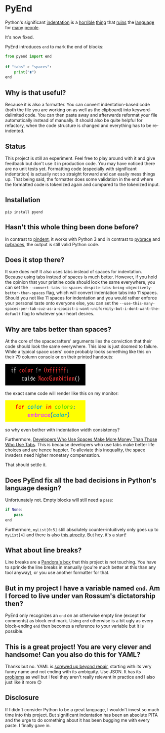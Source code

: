 # PyEnd

Python's significant [indentation](https://peps.python.org/pep-0666/) is a [horrible](https://www.quora.com/What-are-the-downsides-to-whitespace-indentation-rather-than-requiring-curly-braces) [thing](https://yinwang0.wordpress.com/2011/05/08/layout/) that [ruins](https://qr.ae/pr9Pxf) the [language](https://www.quora.com/Why-do-people-dislike-indented-programming-languages-when-they-indent-their-code-anyway) for [many](https://news.ycombinator.com/item?id=1463451
) [people](https://www.linkedin.com/pulse/why-python-indentation-sucks-what-can-done-spoiler-alert-mayank-verma).

It's now fixed.

PyEnd introduces `end` to mark the end of blocks:

```python
from pyend import end

if "tabs" > "spaces":
	print("∎")
end
```

## Why is that useful?

Because it is also a formatter. You can convert indentation-based code (both the file you are working on as well as the clipboard) into keyword-delimited code. You can then paste away and afterwards reformat your file automatically instead of manually. It should also be quite helpful for refactory, when the code structure is changed and everything has to be re-indented.

## Status

This project is still an experiment. Feel free to play around with it and give feedback but don't use it in production code. You may have noticed there are no unit tests yet. Formatting code (especially with significant indentation) is actually not so straight forward and can easily mess things up. That being said, the formatter does some validation in the end where the formatted code is tokenized again and compared to the tokenized input.

## Installation

```
pip install pyend
```

## Hasn't this whole thing been done before?

In contrast to [pindent](https://svn.python.org/projects/python/trunk/Tools/scripts/pindent.py), it works with Python 3 and in contrast to [pybrace](https://github.com/mayank-verma048/PyBrace) and [pybraces](https://timhatch.com/projects/pybraces/), the output is still valid Python code.

## Does it stop there?

It sure does not! It also uses tabs instead of spaces for indentation. Because using tabs instead of spaces is much better. However, if you hold the opinion that your pristine code should look the same everywhere, you can set the `--convert-tabs-to-spaces-despite-tabs-being-objectively-better-than-spaces` flag, which will convert indentation tabs into 11 spaces. Should you not like 11 spaces for indentation and you would rather enforce your personal taste onto everyone else, you can set the `--use-this-many-spaces-per-tab-cuz-as-a-spacist-i-want-uniformity-but-i-dont-want-the-default` flag to whatever your heart desires.

## Why are tabs better than spaces?

At the core of the spacecrafters' arguments lies the conviction that their code should look the same everywhere. This idea is just doomed to failure. While a typical space users' code probably looks something like this on their 79 column console or on their printed handouts:

![space user code](https://raw.githubusercontent.com/mqnc/pyend/img/your_code.png)

the exact same code will render like this on my monitor:

![my code](https://raw.githubusercontent.com/mqnc/pyend/img/my_code.png)

so why even bother with indentation width consistency?

Furthermore, [Developers Who Use Spaces Make More Money Than Those Who Use Tabs](https://stackoverflow.blog/2017/06/15/developers-use-spaces-make-money-use-tabs/). This is because developers who use tabs make better life choices and are hence happier. To alleviate this inequality, the space invaders need higher monetary compensation.

That should settle it.

## Does PyEnd fix all the bad decisions in Python's language design?

Unfortunately not. Empty blocks will still need a `pass`:

```python
if None:
	pass
end
```

Furthermore, `myList[0:5]` still absolutely counter-intuitively only goes up to `myList[4]` and there is also [this atrocity](https://www.geeksforgeeks.org/least-astonishment-and-the-mutable-default-argument-in-python/). But hey, it's a start!

## What about line breaks?

Line breaks are a [Pandora's box](https://journal.stuffwithstuff.com/2015/09/08/the-hardest-program-ive-ever-written/) that this project is not touching. You have to sprinkle the line breaks in manually (you're much better at this than any tool anyway), or you use another formatter for that.

## But in my project I have a variable named `end`. Am I forced to live under van Rossum's dictatorship then?

PyEnd only recognizes an `end` on an otherwise empty line (except for comments) as block end mark. Using `end` otherwise is a bit ugly as every block-ending `end` then becomes a reference to your variable but it is possible.

## This is a great project! You are very clever and handsome! Can you also do this for YAML?

Thanks but no. YAML is [screwed up beyond repair](https://en.wikipedia.org/wiki/YAML#Criticism), starting with its very funny name and not ending with its ambiguity. Use JSON. It has its [problems](https://seriot.ch/projects/parsing_json.html) as well but I feel they aren't really relevant in practice and I also just like it more 😌

## Disclosure

If I didn't consider Python to be a great language, I wouldn't invest so much time into this project. But significant indentation has been an absolute PITA and the urge to do something about it has been bugging me with every paste. I finally gave in.